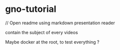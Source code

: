 # gno-tutorial

// Open readme using markdown presentation reader

contain the subject of every videos

Maybe docker at the root, to test everything ?
